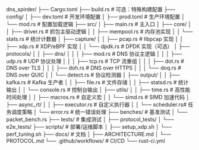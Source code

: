 dns_spirder/
├── Cargo.toml
├── build.rs # 可选：特殊构建配置
├── config/
│ ├── dev.toml # 开发环境配置
│ ├── prod.toml # 生产环境配置
│ └── mod.rs # 配置加载逻辑
├── src/
│ ├── main.rs # 主入口
│ ├── core/
│ │ ├── driver.rs # 抓包主驱动逻辑
│ │ ├── mempool.rs # 内存池实现
│ │ └── stats.rs # 统计计数器
│ ├── capture/
│ │ ├── pcap.rs # libpcap 实现
│ │ ├── xdp.rs # XDP/eBPF 实现
│ │ └── dpdk.rs # DPDK 实现（可选）
│ ├── protocols/
│ │ ├── dns/
│ │ │ ├── mod.rs # DNS 协议主逻辑
│ │ │ ├── udp.rs # UDP 协议处理
│ │ │ ├── tcp.rs # TCP 流重组
│ │ │ ├── dot.rs # DNS over TLS
│ │ │ ├── doh.rs # DNS over HTTPS
│ │ │ └── doq.rs # DNS over QUIC
│ │ └── detect.rs # 协议检测器
│ ├── output/
│ │ ├── kafka.rs # Kafka 生产者
│ │ ├── file.rs # 文件存储
│ │ ├── statsd.rs # 统计输出
│ │ └── console.rs # 控制台输出
│ ├── utils/
│ │ ├── time.rs # 高性能时间处理
│ │ ├── macros.rs # 自定义宏
│ │ └── simd.rs # SIMD 加速代码
│ ├── async_rt/
│ │ ├── executor.rs # 自定义执行器
│ │ └── scheduler.rs# 任务调度策略
│ └── error.rs # 统一错误处理
├── benches/ # 基准测试
│ └── packet_bench.rs
├── tests/ # 集成测试
│ ├── protocol_tests/
│ └── e2e_tests/
├── scripts/ # 部署/运维脚本
│ ├── setup_xdp.sh
│ └── perf_tuning.sh
├── docs/ # 文档
│ ├── ARCHITECTURE.md
│ └── PROTOCOL.md
└── .github/workflows/ # CI/CD
└── rust-ci.yml
